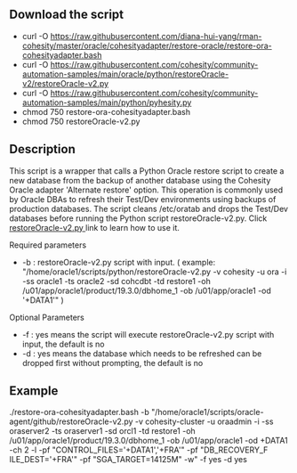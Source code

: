 ## Download the script
- curl -O https://raw.githubusercontent.com/diana-hui-yang/rman-cohesity/master/oracle/cohesityadapter/restore-oracle/restore-ora-cohesityadapter.bash
- curl -O https://raw.githubusercontent.com/cohesity/community-automation-samples/main/oracle/python/restoreOracle-v2/restoreOracle-v2.py
- curl -O https://raw.githubusercontent.com/cohesity/community-automation-samples/main/python/pyhesity.py
- chmod 750 restore-ora-cohesityadapter.bash
- chmod 750 restoreOracle-v2.py

## Description
This script is a wrapper that calls a Python Oracle restore script to create a new database from the backup of another database using the Cohesity Oracle adapter 'Alternate restore' option. This operation is commonly used by Oracle DBAs to refresh their Test/Dev environments using backups of production databases. The script cleans /etc/oratab and drops the Test/Dev databases before running the Python script restoreOracle-v2.py. Click [restoreOracle-v2.py ](https://github.com/bseltz-cohesity/scripts/tree/master/oracle/python/restoreOracle-v2) link to learn how to use it.

Required parameters

- -b : restoreOracle-v2.py script with input. ( example: "/home/oracle1/scripts/python/restoreOracle-v2.py -v cohesity -u ora -i -ss oracle1 -ts oracle2 -sd cohcdbt -td restore1 -oh /u01/app/oracle1/product/19.3.0/dbhome_1 -ob /u01/app/oracle1 -od '+DATA1'" )
 
 Optional Parameters
- -f : yes means the script will execute restoreOracle-v2.py script with input, the default is no
- -d : yes means the database which needs to be refreshed can be dropped first without prompting, the default is no

## Example
./restore-ora-cohesityadapter.bash -b "/home/oracle1/scripts/oracle-agent/github/restoreOracle-v2.py -v cohesity-cluster -u oraadmin -i -ss oraserver2 -ts oraserver1 -sd orcl1 -td restore1 -oh /u01/app/oracle1/product/19.3.0/dbhome_1 -ob /u01/app/oracle1 -od +DATA1 -ch 2 -l -pf "CONTROL_FILES='+DATA1','+FRA'" -pf "DB_RECOVERY_F
ILE_DEST='+FRA'" -pf "SGA_TARGET=14125M" -w" -f yes -d yes
